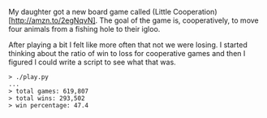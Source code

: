 My daughter got a new board game called (Little Cooperation)[http://amzn.to/2egNqvN]. The goal of the game is, cooperatively, to move four animals from a fishing hole to their igloo.

After playing a bit I felt like more often that not we were losing. I started thinking about the ratio of win to loss for cooperative games and then I figured I could write a script to see what that was.

    > ./play.py
    ...
    > total games: 619,807
    > total wins: 293,502
    > win percentage: 47.4
